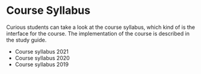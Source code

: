 <SetTitle title="Web Development Fundamentals 2021" />

# Course Syllabus
Curious students can take a look at the course syllabus, which kind of is the interface for the course. The implementation of the course is described in the study guide.

* <a :href="$withBase('courses/web-development-fundamentals/files/course-syllabus-2021.html')" target="_blank">Course syllabus 2021</a>
* <a :href="$withBase('courses/web-development-fundamentals/files/course-syllabus-2020.html')" target="_blank">Course syllabus 2020</a>
* <a :href="$withBase('courses/web-development-fundamentals/files/course-syllabus-2019.html')" target="_blank">Course syllabus 2019</a>
